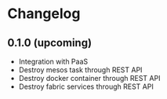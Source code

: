# Changelog

## 0.1.0 (upcoming)

* Integration with PaaS
* Destroy mesos task through REST API
* Destroy docker container through REST API
* Destroy fabric services through REST API
